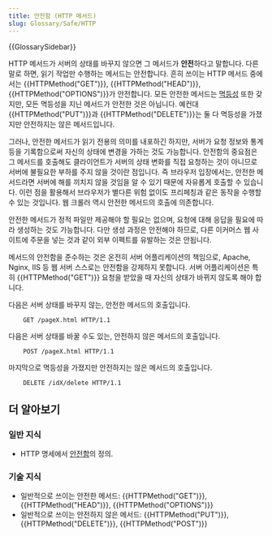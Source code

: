 ```yaml
---
title: 안전함 (HTTP 메서드)
slug: Glossary/Safe/HTTP
---
```


{{GlossarySidebar}}

HTTP 메서드가 서버의 상태를 바꾸지 않으면 그 메서드가 **안전**하다고 말합니다. 다른 말로 하면, 읽기
작업만 수행하는 메서드는 안전합니다. 흔히 쓰이는 HTTP 메서드 중에서는 {{HTTPMethod("GET")}}, {{HTTPMethod("HEAD")}},
{{HTTPMethod("OPTIONS")}}가 안전합니다. 모든 안전한 메서드는 [멱등성](/ko/docs/Glossary/Idempotent) 또한
갖지만, 모든 멱등성을 지닌 메서드가 안전한 것은 아닙니다. 예컨대 {{HTTPMethod("PUT")}}과 {{HTTPMethod("DELETE")}}는 둘
다 멱등성을 가졌지만 안전하지는 않은 메서드입니다.

그러나, 안전한 메서드가 읽기 전용의 의미를 내포하긴 하지만, 서버가 요청 정보와 통계 등을 기록함으로써 자신의 상태에
변경을 가하는 것도 가능합니다. 안전함의 중요점은 그 메서드를 호출해도 클라이언트가 서버의 상태 변화를 직접 요청하는
것이 아니므로 서버에 불필요한 부하를 주지 않을 것이란 점입니다. 즉 브라우저 입장에서는, 안전한 메서드라면 서버에 해를
끼치지 않을 것임을 알 수 있기 때문에 자유롭게 호출할 수 있습니다. 이런 점을 활용해서 브라우저가 별다른 위험 없이도
프리페칭과 같은 동작을 수행할 수 있는 것입니다. 웹 크롤러 역시 안전한 메서드의 호출에 의존합니다.

안전한 메서드가 정적 파일만 제공해야 할 필요는 없으며, 요청에 대해 응답을 필요에 따라 생성하는 것도 가능합니다. 다만
생성 과정은 안전해야 하므로, 다른 이커머스 웹 사이트에 주문을 넣는 것과 같이 외부 이펙트를 유발하는 것은 안됩니다.

메서드의 안전함을 준수하는 것은 온전히 서버 어플리케이션의 책임으로, Apache, Nginx, IIS 등 웹 서버 스스로는 안전함을
강제하지 못합니다. 서버 어플리케이션은 특히 {{HTTPMethod("GET")}} 요청을 받았을 때 자신의 상태가 바뀌지 않도록 해야 합니다.

다음은 서버 상태를 바꾸지 않는, 안전한 메서드의 호출입니다.

```
    GET /pageX.html HTTP/1.1
```

다음은 서버 상태를 바꿀 수도 있는, 안전하지 않은 메서드의 호출입니다.

```
    POST /pageX.html HTTP/1.1
```

마지막으로 멱등성을 가졌지만 안전하지는 않은 메서드의 호출입니다.

```
    DELETE /idX/delete HTTP/1.1
```

## 더 알아보기

### 일반 지식

- HTTP 명세에서 [안전함](https://datatracker.ietf.org/doc/html/rfc7231#section-4.2.1)의 정의.

### 기술 지식

- 일반적으로 쓰이는 안전한 메서드: {{HTTPMethod("GET")}}, {{HTTPMethod("HEAD")}}, {{HTTPMethod("OPTIONS")}}
- 일반적으로 쓰이는 안전하지 않은 메서드: {{HTTPMethod("PUT")}}, {{HTTPMethod("DELETE")}}, {{HTTPMethod("POST")}}

